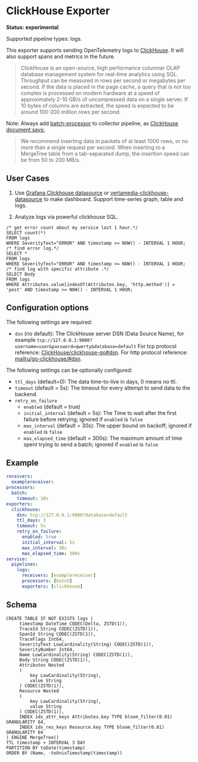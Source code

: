 # ClickHouse Exporter

**Status: experimental**

Supported pipeline types: logs.

This exporter supports sending OpenTelemetry logs to [ClickHouse](https://clickhouse.com/). It will also support spans and metrics in the future.
> ClickHouse is an open-source, high performance columnar OLAP database management system for real-time analytics using SQL.
> Throughput can be measured in rows per second or megabytes per second. 
> If the data is placed in the page cache, a query that is not too complex is processed on modern hardware at a speed of approximately 2-10 GB/s of uncompressed data on a single server.
> If 10 bytes of columns are extracted, the speed is expected to be around 100-200 million rows per second.

Note:
Always add [batch-processor](https://github.com/open-telemetry/opentelemetry-collector/tree/main/processor/batchprocessor) to collector pipeline, as [ClickHouse document says:](https://clickhouse.com/docs/en/introduction/performance/#performance-when-inserting-data) 
> We recommend inserting data in packets of at least 1000 rows, or no more than a single request per second. When inserting to a MergeTree table from a tab-separated dump, the insertion speed can be from 50 to 200 MB/s.

## User Cases

1. Use [Grafana Clickhouse datasource](https://grafana.com/grafana/plugins/grafana-clickhouse-datasource/) or
[vertamedia-clickhouse-datasource](https://grafana.com/grafana/plugins/vertamedia-clickhouse-datasource/) to make dashboard.
Support time-series graph, table and logs.

2. Analyze logs via powerful clickhouse SQL.

```clickhouse
/* get error count about my service last 1 hour.*/
SELECT count(*)
FROM logs
WHERE SeverityText="ERROR" AND timestamp >= NOW() - INTERVAL 1 HOUR;
/* find error log.*/
SELECT * 
FROM logs 
WHERE SeverityText="ERROR" AND timestamp >= NOW() - INTERVAL 1 HOUR;
/* find log with specific attribute .*/
SELECT Body
FROM logs 
WHERE Attributes.value[indexOf(Attributes.key, 'http.method')] = 'post' AND timestamp >= NOW() - INTERVAL 1 HOUR;
```

## Configuration options

The following settings are required:

- `dsn` (no default): The ClickHouse server DSN (Data Source Name), for example `tcp://127.0.0.1:9000?username=user&password=qwerty&database=default`
   For tcp protocol reference: [ClickHouse/clickhouse-go#dsn](https://github.com/ClickHouse/clickhouse-go#dsn).
   For http protocol reference: [mailru/go-clickhouse/#dsn](https://github.com/mailru/go-clickhouse/#dsn).

The following settings can be optionally configured:

- `ttl_days` (default=0): The data time-to-live in days, 0 means no ttl.
- `timeout` (default = 5s): The timeout for every attempt to send data to the backend.
- `retry_on_failure`
    - `enabled` (default = true)
    - `initial_interval` (default = 5s): The Time to wait after the first failure before retrying; ignored if `enabled` is `false`
    - `max_interval` (default = 30s): The upper bound on backoff; ignored if `enabled` is `false`
    - `max_elapsed_time` (default = 300s): The maximum amount of time spent trying to send a batch; ignored if `enabled` is `false`

## Example

```yaml
receivers:
  examplereceiver:
processors:
  batch:
    timeout: 10s
exporters:
  clickhouse:
    dsn: tcp://127.0.0.1:9000?database=default
    ttl_days: 3
    timeout: 5s
    retry_on_failure:
      enabled: true
      initial_interval: 5s
      max_interval: 30s
      max_elapsed_time: 300s
service:
  pipelines:
    logs:
      receivers: [examplereceiver]
      processors: [batch]
      exporters: [clickhouse]
```

## Schema

```clickhouse
CREATE TABLE IF NOT EXISTS logs (
     timestamp DateTime CODEC(Delta, ZSTD(1)),
     TraceId String CODEC(ZSTD(1)),
     SpanId String CODEC(ZSTD(1)),
     TraceFlags Int64,
     SeverityText LowCardinality(String) CODEC(ZSTD(1)),
     SeverityNumber Int64,
     Name LowCardinality(String) CODEC(ZSTD(1)),
     Body String CODEC(ZSTD(1)),
     Attributes Nested
     (
         key LowCardinality(String),
         value String
     ) CODEC(ZSTD(1)),
     Resource Nested
     (
         key LowCardinality(String),
         value String
     ) CODEC(ZSTD(1)),
     INDEX idx_attr_keys Attributes.key TYPE bloom_filter(0.01) GRANULARITY 64,
     INDEX idx_res_keys Resource.key TYPE bloom_filter(0.01) GRANULARITY 64
) ENGINE MergeTree()
TTL timestamp + INTERVAL 3 DAY
PARTITION BY toDate(timestamp)
ORDER BY (Name, -toUnixTimestamp(timestamp))
```